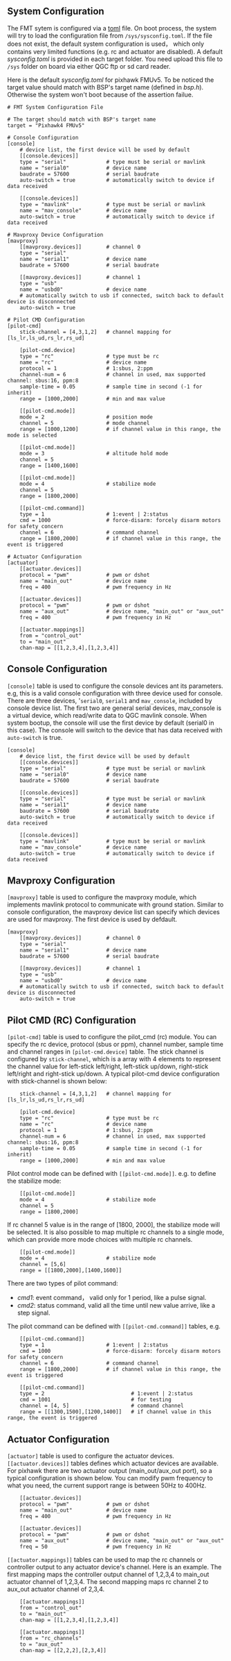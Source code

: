 
## System Configuration

The FMT sytem is configured via a [toml](https://toml.io/en/) file. On boot process, the system will try to load the configuration file from `/sys/sysconfig.toml`. If the file does not exist, the default system configuration is used， which only contains very limited functions (e.g. rc and actuator are disabled). A default *sysconfig.toml* is provided in each target folder. You need upload this file to `/sys` folder on board via either QGC ftp or sd card reader.

Here is the default *sysconfig.toml* for pixhawk FMUv5. To be noticed the target value should match with BSP's target name (defined in *bsp.h*). Otherwise the system won't boot because of the assertion failue.

```
# FMT System Configuration File

# The target should match with BSP's target name
target = "Pixhawk4 FMUv5"

# Console Configuration
[console]
    # device list, the first device will be used by default
    [[console.devices]]
    type = "serial"             # type must be serial or mavlink
    name = "serial0"            # device name
    baudrate = 57600            # serial baudrate
    auto-switch = true          # automatically switch to device if data received

    [[console.devices]]
    type = "mavlink"            # type must be serial or mavlink
    name = "mav_console"        # device name
    auto-switch = true          # automatically switch to device if data received

# Mavproxy Device Configuration
[mavproxy]
    [[mavproxy.devices]]        # channel 0
    type = "serial"
    name = "serial1"            # device name
    baudrate = 57600            # serial baudrate

    [[mavproxy.devices]]        # channel 1
    type = "usb"
    name = "usbd0"              # device name
    # automatically switch to usb if connected, switch back to default device is disconnected
    auto-switch = true

# Pilot CMD Configuration
[pilot-cmd]
    stick-channel = [4,3,1,2]   # channel mapping for [ls_lr,ls_ud,rs_lr,rs_ud]

    [pilot-cmd.device]
    type = "rc"                 # type must be rc
    name = "rc"                 # device name
    protocol = 1                # 1:sbus, 2:ppm
    channel-num = 6             # channel in used, max supported channel: sbus:16, ppm:8
    sample-time = 0.05          # sample time in second (-1 for inherit)
    range = [1000,2000]         # min and max value

    [[pilot-cmd.mode]]
    mode = 2                    # position mode
    channel = 5                 # mode channel
    range = [1000,1200]         # if channel value in this range, the mode is selected

    [[pilot-cmd.mode]]
    mode = 3                    # altitude hold mode
    channel = 5
    range = [1400,1600]

    [[pilot-cmd.mode]]
    mode = 4                    # stabilize mode
    channel = 5
    range = [1800,2000]

    [[pilot-cmd.command]]
    type = 1                    # 1:event | 2:status
    cmd = 1000                  # force-disarm: forcely disarm motors for safety concern
    channel = 6                 # command channel
    range = [1800,2000]         # if channel value in this range, the event is triggered

# Actuator Configuration
[actuator]
    [[actuator.devices]]
    protocol = "pwm"            # pwm or dshot
    name = "main_out"           # device name
    freq = 400                  # pwm frequency in Hz

    [[actuator.devices]]
    protocol = "pwm"            # pwm or dshot
    name = "aux_out"            # device name, "main_out" or "aux_out"
    freq = 400                  # pwm frequency in Hz

    [[actuator.mappings]]
    from = "control_out"
    to = "main_out"
    chan-map = [[1,2,3,4],[1,2,3,4]]
```

## Console Configuration

`[console]` table is used to configure the console devices ant its parameters. e.g, this is a valid console configuration with three device used for console. There are three devices, '`serial0`, `serial1` and `mav_console`, included by console device list. The first two are general serial devices, mav_console is a virtual device, which read/write data to QGC mavlink console. When system bootup, the console will use the first device by default (serial0 in this case). The console will switch to the device that has data received with `auto-switch` is true.

```
[console]
    # device list, the first device will be used by default
    [[console.devices]]
    type = "serial"             # type must be serial or mavlink
    name = "serial0"            # device name
    baudrate = 57600            # serial baudrate

    [[console.devices]]
    type = "serial"             # type must be serial or mavlink
    name = "serial1"            # device name
    baudrate = 57600            # serial baudrate
    auto-switch = true          # automatically switch to device if data received

    [[console.devices]]
    type = "mavlink"            # type must be serial or mavlink
    name = "mav_console"        # device name
    auto-switch = true          # automatically switch to device if data received
```

## Mavproxy Configuration

`[mavproxy]` table is used to configure the mavproxy module, which implements mavlink protocol to communicate with ground station. Similar to console configuration, the mavproxy device list can specify which devices are used for mavproxy. The first device is used by defdault.

```
[mavproxy]
    [[mavproxy.devices]]        # channel 0
    type = "serial"
    name = "serial1"            # device name
    baudrate = 57600            # serial baudrate

    [[mavproxy.devices]]        # channel 1
    type = "usb"
    name = "usbd0"              # device name
    # automatically switch to usb if connected, switch back to default device is disconnected
    auto-switch = true
```

## Pilot CMD (RC) Configuration

`[pilot-cmd]` table is used to configure the pilot_cmd (rc) module. You can specify the rc device, protocol (sbus or ppm), channel number, sample time and channel ranges in `[pilot-cmd.device]` table. The stick channel is configured by `stick-channel`, which is a array with 4 elements to represent the channel value for left-stick left/right, left-stick up/down, right-stick left/right and right-stick up/down. A typical pilot-cmd device configuration with stick-channel is shown below:

```
    stick-channel = [4,3,1,2]   # channel mapping for [ls_lr,ls_ud,rs_lr,rs_ud]

    [pilot-cmd.device]
    type = "rc"                 # type must be rc
    name = "rc"                 # device name
    protocol = 1                # 1:sbus, 2:ppm
    channel-num = 6             # channel in used, max supported channel: sbus:16, ppm:8
    sample-time = 0.05          # sample time in second (-1 for inherit)
    range = [1000,2000]         # min and max value
```

Pilot control mode can be defined with `[[pilot-cmd.mode]]`. e.g. to define the stabilize mode:

```
    [[pilot-cmd.mode]]
    mode = 4                    # stabilize mode
    channel = 5
    range = [1800,2000]
```

If rc channel 5 value is in the range of [1800, 2000], the stabilize mode will be selected. It is also possible to map multiple rc channels to a single mode, which can provide more mode choices with multiple rc channels.

```
    [[pilot-cmd.mode]]
    mode = 4                    # stabilize mode
    channel = [5,6]
    range = [[1800,2000],[1400,1600]]
```

There are two types of pilot command:

- *cmd1*: event command， valid only for 1 period, like a pulse signal.
- *cmd2*: status command, valid all the time until new value arrive, like a step signal.

The pilot command can be defined with `[[pilot-cmd.command]]` tables, e.g.

```
    [[pilot-cmd.command]]
    type = 1                    # 1:event | 2:status
    cmd = 1000                  # force-disarm: forcely disarm motors for safety concern
    channel = 6                 # command channel
    range = [1800,2000]         # if channel value in this range, the event is triggered

    [[pilot-cmd.command]]
    type = 2                            # 1:event | 2:status
    cmd = 1001                          # for testing
    channel = [4, 5]                    # command channel
    range = [[1300,1500],[1200,1400]]   # if channel value in this range, the event is triggered
```

## Actuator Configuration

`[actuator]` table is used to configure the actuator devices. `[[actuator.devices]]` tables defines which actuator devices are available. For pixhawk there are two actuator output (main_out/aux_out port), so a typical configuration is shown below. You can modify pwm frequency to what you need, the current support range is between 50Hz to 400Hz.

```
    [[actuator.devices]]
    protocol = "pwm"            # pwm or dshot
    name = "main_out"           # device name
    freq = 400                  # pwm frequency in Hz

    [[actuator.devices]]
    protocol = "pwm"            # pwm or dshot
    name = "aux_out"            # device name, "main_out" or "aux_out"
    freq = 50                   # pwm frequency in Hz
```

`[[actuator.mappings]]` tables can be used to map the rc channels or controller output to any actuator device's channel. Here is an example. The first mapping maps the controller output channel of 1,2,3,4 to main_out actuator channel of 1,2,3,4. The second mapping maps rc channel 2 to aux_out actuator channel of 2,3,4.

```
    [[actuator.mappings]]
    from = "control_out"
    to = "main_out"
    chan-map = [[1,2,3,4],[1,2,3,4]]

    [[actuator.mappings]]
    from = "rc_channels"
    to = "aux_out"
    chan-map = [[2,2,2],[2,3,4]]
```
